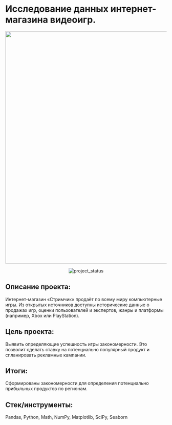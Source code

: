 # Исследование данных интернет-магазина видеоигр.
<p align="center">
      <img src="https://i.ibb.co/R3gpZ43/orig.jpg" width="726">
</p>

<p align="center">
   <img src="https://img.shields.io/badge/project%20status-completed-turquoise" alt="project_status">
</p>

## Описание проекта:
Интернет-магазин «Стримчик» продаёт по всему миру компьютерные игры. Из открытых источников доступны исторические данные о продажах игр, оценки пользователей и экспертов, жанры и платформы (например, Xbox или PlayStation).

## Цель проекта:
Выявить определяющие успешность игры закономерности. Это позволит сделать ставку на потенциально популярный продукт и спланировать рекламные кампании.  

## Итоги:
Сформированы закономерности для определения потенциально прибыльных продуктов по регионам. 

## Стек/инструменты:
Pandas, Python, Math, NumPy, Matplotlib, SciPy, Seaborn
